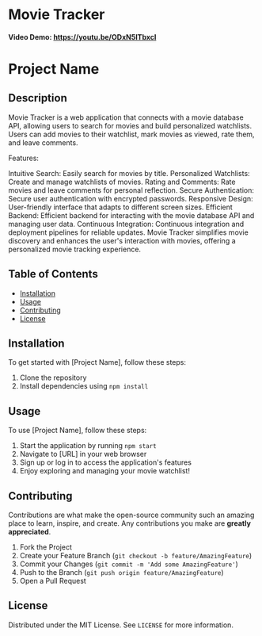 # Movie Tracker
#### Video Demo:  <https://youtu.be/ODxN5ITbxcI>
 # Project Name

## Description

Movie Tracker is a web application that connects with a movie database API, allowing users to search for movies and build personalized watchlists. Users can add movies to their watchlist, mark movies as viewed, rate them, and leave comments.

Features:

Intuitive Search: Easily search for movies by title.
Personalized Watchlists: Create and manage watchlists of movies.
Rating and Comments: Rate movies and leave comments for personal reflection.
Secure Authentication: Secure user authentication with encrypted passwords.
Responsive Design: User-friendly interface that adapts to different screen sizes.
Efficient Backend: Efficient backend for interacting with the movie database API and managing user data.
Continuous Integration: Continuous integration and deployment pipelines for reliable updates.
Movie Tracker simplifies movie discovery and enhances the user's interaction with movies, offering a personalized movie tracking experience.

## Table of Contents

- [Installation](#installation)
- [Usage](#usage)
- [Contributing](#contributing)
- [License](#license)

## Installation

To get started with [Project Name], follow these steps:

1. Clone the repository
2. Install dependencies using `npm install`

## Usage

To use [Project Name], follow these steps:

1. Start the application by running `npm start`
2. Navigate to [URL] in your web browser
3. Sign up or log in to access the application's features
4. Enjoy exploring and managing your movie watchlist!

## Contributing

Contributions are what make the open-source community such an amazing place to learn, inspire, and create. Any contributions you make are **greatly appreciated**.

1. Fork the Project
2. Create your Feature Branch (`git checkout -b feature/AmazingFeature`)
3. Commit your Changes (`git commit -m 'Add some AmazingFeature'`)
4. Push to the Branch (`git push origin feature/AmazingFeature`)
5. Open a Pull Request

## License

Distributed under the MIT License. See `LICENSE` for more information.
